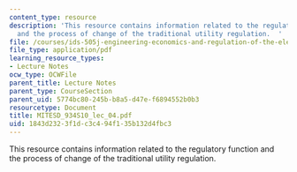 ```yaml
---
content_type: resource
description: 'This resource contains information related to the regulatory function
  and the process of change of the traditional utility regulation.  '
file: /courses/ids-505j-engineering-economics-and-regulation-of-the-electric-power-sector-spring-2010/1843d2323f1dc3c494f135b132d4fbc3_MITESD_934S10_lec_04.pdf
file_type: application/pdf
learning_resource_types:
- Lecture Notes
ocw_type: OCWFile
parent_title: Lecture Notes
parent_type: CourseSection
parent_uid: 5774bc80-245b-b8a5-d47e-f6894552b0b3
resourcetype: Document
title: MITESD_934S10_lec_04.pdf
uid: 1843d232-3f1d-c3c4-94f1-35b132d4fbc3
---
```

This resource contains information related to the regulatory function and the process of change of the traditional utility regulation.  

